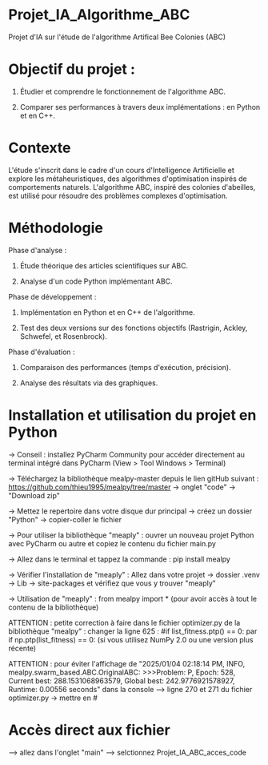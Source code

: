 # Projet_IA_Algorithme_ABC
Projet d'IA sur l'étude de l'algorithme Artifical Bee Colonies (ABC)

# Objectif du projet :

1. Étudier et comprendre le fonctionnement de l'algorithme ABC.

2. Comparer ses performances à travers deux implémentations : en Python et en C++.

# Contexte

L'étude s'inscrit dans le cadre d'un cours d'Intelligence Artificielle et explore les métaheuristiques, des algorithmes d'optimisation inspirés de comportements naturels. L'algorithme ABC, inspiré des colonies d'abeilles, est utilisé pour résoudre des problèmes complexes d'optimisation.

# Méthodologie

Phase d'analyse :

1. Étude théorique des articles scientifiques sur ABC.

2. Analyse d'un code Python implémentant ABC.

Phase de développement :

1. Implémentation en Python et en C++ de l'algorithme.

2. Test des deux versions sur des fonctions objectifs (Rastrigin, Ackley, Schwefel, et Rosenbrock).

Phase d'évaluation :

1. Comparaison des performances (temps d'exécution, précision).

2. Analyse des résultats via des graphiques.

# Installation et utilisation du projet en Python
-> Conseil : installez PyCharm Community pour accéder directement au terminal intégré dans PyCharm (View > Tool Windows > Terminal)

-> Téléchargez la bibliothèque mealpy-master depuis le lien gitHub suivant : https://github.com/thieu1995/mealpy/tree/master -> onglet "code" -> "Download zip"

-> Mettez le repertoire dans votre disque dur principal -> créez un dossier "Python" -> copier-coller le fichier

-> Pour utiliser la bibliothèque "meaply" : ouvrer un nouveau projet Python avec PyCharm ou autre et copiez le contenu du fichier main.py

-> Allez dans le terminal et tappez la commande : pip install mealpy

-> Vérifier l'installation de "meaply" : Allez dans votre projet -> dossier .venv -> Lib -> site-packages et vérifiez que vous y trouver "meaply"

-> Utilisation de "meaply" : from mealpy import * (pour avoir accès à tout le contenu de la bibliothèque)

ATTENTION : petite correction à faire dans le fichier optimizer.py de la bibliothèque "mealpy" : changer la ligne 625 : #if list_fitness.ptp() == 0: par if np.ptp(list_fitness) == 0: (si vous utilisez NumPy 2.0 ou une version plus récente)

ATTENTION : pour éviter l'affichage de "2025/01/04 02:18:14 PM, INFO, mealpy.swarm_based.ABC.OriginalABC: >>>Problem: P, Epoch: 528, Current best: 288.1531068963579, Global best: 242.9776921578927, Runtime: 0.00556 seconds" dans la console
--> ligne 270 et 271 du fichier optimizer.py -> mettre en #

# Accès direct aux fichier
--> allez dans l'onglet "main" --> selctionnez Projet_IA_ABC_acces_code
